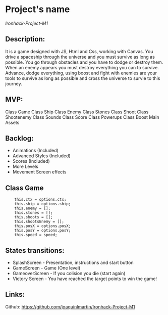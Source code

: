# Project's name

*Ironhack-Project-M1*

## Description:
It is a game designed with JS, Html and Css, working with Canvas. You drive a spaceship through the universe and you must survive as long as possible. You go through obstacles and you have to dodge or destroy them. When an enemy appears you must destroy everything you can to survive. Advance, dodge everything, using boost and fight with enemies are your tools to survive as long as possible and cross the universe to survie to this journey.

## MVP:

Class Game
Class Ship
Class Enemy
Class Stones
Class Shoot
Class Shootenemy
Class Sounds
Class Score
Class Powerups
Class Boost
Main
Assets

## Backlog:

- Animations (Included)
- Advanced Styles (Included)
- Scores (Included)
- More Levels
- Movement Screen effects

## Class Game

```
    this.ctx = options.ctx;
    this.ship = options.ship;
    this.enemy = [];
    this.stones = [];
    this.shoots = [];
    this.shootsEnemy = [];
    this.posX = options.posX;
    this.posY = options.posY;
    this.speed = speed; 
  ```

## States transitions:

- SplashScreen - Presentation, instructions and start button
- GameScreen - Game (One level) 
- GameoverScreen - If you colision you die (start again)
- Victory Screen - You have reached the target points to win the game!

## Links:

Github: https://github.com/joaquinlmartin/Ironhack-Project-M1